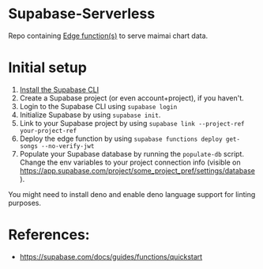 # Supabase-Serverless

Repo containing [Edge function(s)](https://supabase.com/docs/guides/functions)
to serve maimai chart data.

# Initial setup

1. [Install the Supabase CLI](https://supabase.com/docs/guides/cli)
2. Create a Supabase project (or even account+project), if you haven't.
3. Login to the Supabase CLI using `supabase login`
4. Initialize Supabase by using `supabase init`.
5. Link to your Supabase project by using
   `supabase link --project-ref your-project-ref`
6. Deploy the edge function by using
   `supabase functions deploy get-songs --no-verify-jwt`
7. Populate your Supabase database by running the `populate-db` script. Change
   the env variables to your project connection info (visible on
   https://app.supabase.com/project/some_project_pref/settings/database).

You might need to install deno and enable deno language support for linting
purposes.

# References:

- https://supabase.com/docs/guides/functions/quickstart
